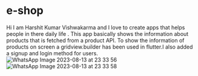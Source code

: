 # e-shop
Hi I am Harshit Kumar Vishwakarma and I love to create apps that helps people in there daily life . This app basically shows the information about products that is fetched from a product API. To show the information of products on screen a gridview.builder has been used in flutter.I also added a signup and login method for users.
![WhatsApp Image 2023-08-13 at 23 33 56](https://github.com/ryuga123677/e-shop/assets/132598272/df09ef5b-5280-47fe-a09e-312e30ca8938)
![WhatsApp Image 2023-08-13 at 23 33 58](https://github.com/ryuga123677/e-shop/assets/132598272/0db6d863-7436-4c1c-9c1a-024370238098)
